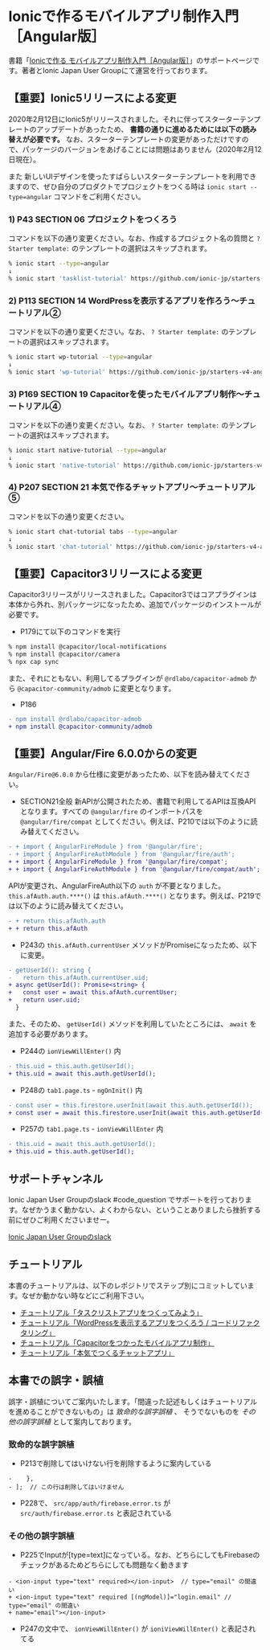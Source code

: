 # Ionicで作るモバイルアプリ制作入門［Angular版］
書籍「[Ionicで作る モバイルアプリ制作入門［Angular版］](https://amzn.to/35mKmVq)」のサポートページです。著者とIonic Japan User Groupにて運営を行っております。

## 【重要】Ionic5リリースによる変更
2020年2月12日にIonic5がリリースされました。それに伴ってスターターテンプレートのアップデートがあったため、 **書籍の通りに進めるためには以下の読み替えが必要です。**
なお、スターターテンプレートの変更があっただけですので、パッケージのバージョンをあげることには問題はありません（2020年2月12日現在）。

また 新しいUIデザインを使ったすばらしいスターターテンプレートを利用できますので、ぜひ自分のプロダクトでプロジェクトをつくる時は `ionic start --type=angular` コマンドをご利用ください。

### 1) P43 SECTION 06 プロジェクトをつくろう
コマンドを以下の通り変更ください。なお、作成するプロジェクト名の質問と `? Starter template:` のテンプレートの選択はスキップされます。

```bash
% ionic start --type=angular
↓
% ionic start 'tasklist-tutorial' https://github.com/ionic-jp/starters-v4-angular-sidemenu.git
```

### 2) P113 SECTION 14 WordPressを表示するアプリを作ろう〜チュートリアル②
コマンドを以下の通り変更ください。なお、 `? Starter template:` のテンプレートの選択はスキップされます。

```bash
% ionic start wp-tutorial --type=angular
↓
% ionic start 'wp-tutorial' https://github.com/ionic-jp/starters-v4-angular-blank.git
```

### 3) P169 SECTION 19 Capacitorを使ったモバイルアプリ制作〜チュートリアル④
コマンドを以下の通り変更ください。なお、 `? Starter template:` のテンプレートの選択はスキップされます。

```bash
% ionic start native-tutorial --type=angular
↓
% ionic start 'native-tutorial' https://github.com/ionic-jp/starters-v4-angular-tabs.git
```

### 4) P207 SECTION 21 本気で作るチャットアプリ〜チュートリアル⑤
コマンドを以下の通り変更ください。

```bash
% ionic start chat-tutorial tabs --type=angular
↓
% ionic start 'chat-tutorial' https://github.com/ionic-jp/starters-v4-angular-tabs.git
```

## 【重要】Capacitor3リリースによる変更
Capacitor3リリースがリリースされました。Capacitor3ではコアプラグインは本体から外れ、別パッケージになったため、追加でパッケージのインストールが必要です。

- P179にて以下のコマンドを実行

```bash
% npm install @capacitor/local-notifications
% npm install @capacitor/camera
% npx cap sync
```

また、それにともない、利用してるプラグインが `@rdlabo/capacitor-admob` から `@capacitor-community/admob` に変更となります。

- P186

```diff
- npm install @rdlabo/capacitor-admob
+ npm install @capacitor-community/admob
```


## 【重要】Angular/Fire 6.0.0からの変更
`Angular/Fire@6.0.0` から仕様に変更があったため、以下を読み替えてください。
- SECTION21全般
新APIが公開されたため、書籍で利用してるAPIは互換APIとなります。すべての `@angular/fire` のインポートパスを `@angular/fire/compat` としてください。例えば、P210では以下のように読み替えてください。

```diff
- + import { AngularFireModule } from '@angular/fire';
- + import { AngularFireAuthModule } from '@angular/fire/auth';
+ + import { AngularFireModule } from '@angular/fire/compat';
+ + import { AngularFireAuthModule } from '@angular/fire/compat/auth';
```


APIが変更され、AngularFireAuth以下の `auth` が不要となりました。 `this.afAuth.auth.****()` は `this.afAuth.****()` となります。例えば、P219では以下のように読み替えてください。

```diff
- + return this.afAuth.auth
+ + return this.afAuth
```

- P243の `this.afAuth.currentUser` メソッドがPromiseになったため、以下に変更。

```diff
- getUserId(): string {
-   return this.afAuth.currentUser.uid;
+ async getUserId(): Promise<string> {
+   const user = await this.afAuth.currentUser;
+   return user.uid;
  }
```

また、そのため、 `getUserId()` メソッドを利用していたところには、 `await` を追加する必要があります。

- P244の `ionViewWillEnter()` 内
```diff
- this.uid = this.auth.getUserId();
+ this.uid = await this.auth.getUserId();
```

- P248の `tab1.page.ts` - `ngOnInit()` 内
```diff
- const user = this.firestore.userInit(await this.auth.getUserId());
+ const user = await this.firestore.userInit(await this.auth.getUserId());
```

- P257の `tab1.page.ts` - `ionViewWillEnter` 内
```diff
- this.uid = await this.auth.getUserId();
+ this.uid = this.auth.getUserId();
```


## サポートチャンネル
Ionic Japan User Groupのslack #code_question でサポートを行っております。なぜかうまく動かない、よくわからない、ということありましたら挫折する前にぜひご利用くださいませー。

[Ionic Japan User Groupのslack](https://ionic-jp.herokuapp.com/)

## チュートリアル
本書のチュートリアルは、以下のレポジトリでステップ別にコミットしています。なぜか動かない時などにご利用下さい。

- [チュートリアル「タスクリストアプリをつくってみよう」](https://github.com/ionic-jp/handbook-angular-2019-tasklist-tutorial)
- [チュートリアル「WordPressを表示するアプリをつくろう / コードリファクタリング」](https://github.com/ionic-jp/handbook-angular-2019-wp-tutorial)
- [チュートリアル「Capacitorをつかったモバイルアプリ制作」](https://github.com/ionic-jp/handbook-angular-2019-native-tutorial)
- [チュートリアル「本気でつくるチャットアプリ」](https://github.com/ionic-jp/handbook-angular-2019-chat-tutorial)

## 本書での誤字・誤植
誤字・誤植についてご案内いたします。「間違った記述もしくはチュートリアルを進めることができないもの」は *致命的な誤字誤植* 、 そうでないものを *その他の誤字誤植* として案内しております。

### 致命的な誤字誤植
- P213で削除してはいけない行を削除するように案内している

```
-    },
- ];  // この行は削除してはいけません
```

- P228で、 `src/app/auth/firebase.error.ts` が `src/auth/firebase.error.ts` と表記されている

### その他の誤字誤植
- P225でInputが[type=text]になっている。なお、どちらにしてもFirebaseのチェックがあるためどちらにしても問題なく動きます

```
- <ion-input type="text" required></ion-input>  // type="email" の間違い
+ <ion-input type="text" required [(ngModel)]="login.email" // type="email" の間違い
+ name="email"></ion-input>
```

- P247の文中で、 `ionViewWillEnter()` が `ioniViewWillEnter()` と表記されてる
